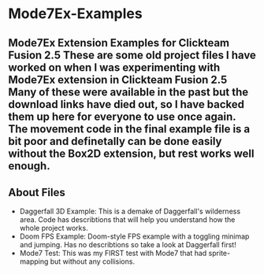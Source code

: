 # Mode7Ex-Examples
Mode7Ex Extension Examples for Clickteam Fusion 2.5
These are some old project files I have worked on when I was experimenting with Mode7Ex extension in Clickteam Fusion 2.5
Many of these were available in the past but the download links have died out, so I have backed them up here for everyone to use once again.
The movement code in the final example file is a bit poor and definetally can be done easily without the Box2D extension, but rest works well enough.
---
## About Files
- Daggerfall 3D Example: This is a demake of Daggerfall's wilderness area. Code has describtions that will help you understand how the whole project works.
- Doom FPS Example: Doom-style FPS example with a toggling minimap and jumping. Has no describtions so take a look at Daggerfall first!
- Mode7 Test: This was my FIRST test with Mode7 that had sprite-mapping but without any collisions.

